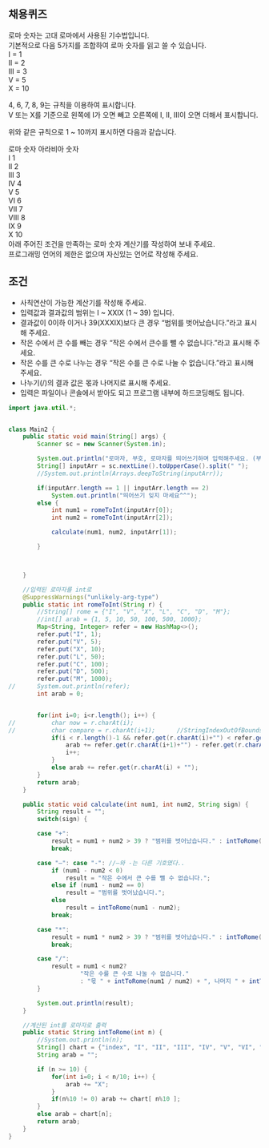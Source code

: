 ## 채용퀴즈
로마 숫자는 고대 로마에서 사용된 기수법입니다.   
기본적으로 다음 5가지를 조합하여 로마 숫자를 읽고 쓸 수 있습니다.   
I = 1   
II = 2   
III = 3   
V = 5   
X = 10   
   
4, 6, 7, 8, 9는 규칙을 이용하여 표시합니다.   
V 또는 X를 기준으로 왼쪽에 I가 오면 빼고 오른쪽에 I, II, III이 오면 더해서 표시합니다.   
   
위와 같은 규칙으로 1 ~ 10까지 표시하면 다음과 같습니다.   
   
로마 숫자 아라비아 숫자   
I 1   
II 2   
III 3   
IV 4   
V 5   
VI 6   
VII 7   
VIII 8   
IX 9   
X 10   
아래 주어진 조건을 만족하는 로마 숫자 계산기를 작성하여 보내 주세요.   
프로그래밍 언어의 제한은 없으며 자신있는 언어로 작성해 주세요.   

## 조건   
- 사칙연산이 가능한 계산기를 작성해 주세요.   
- 입력값과 결과값의 범위는 I ~ XXIX (1 ~ 39) 입니다.   
- 결과값이 0이하 이거나 39(XXXIX)보다 큰 경우 “범위를 벗어났습니다.”라고 표시해 주세요.   
- 작은 수에서 큰 수를 빼는 경우 “작은 수에서 큰수를 뺄 수 없습니다.”라고 표시해 주세요.   
- 작은 수를 큰 수로 나누는 경우 “작은 수를 큰 수로 나눌 수 없습니다.”라고 표시해 주세요.   
- 나누기(/)의 결과 값은 몫과 나머지로 표시해 주세요.   
- 입력은 파일이나 콘솔에서 받아도 되고 프로그램 내부에 하드코딩해도 됩니다.   

   
```java
import java.util.*;


class Main2 {
	public static void main(String[] args) {
		Scanner sc = new Scanner(System.in);

		System.out.println("로마자, 부호, 로마자를 띄어쓰기하며 입력해주세요. (부호: +, -, *, /)");
		String[] inputArr = sc.nextLine().toUpperCase().split(" ");
		//System.out.println(Arrays.deepToString(inputArr));

		if(inputArr.length == 1 || inputArr.length == 2) 
			System.out.println("띄어쓰기 잊지 마세요^^"); 
		else {
			int num1 = romeToInt(inputArr[0]);
			int num2 = romeToInt(inputArr[2]);

			calculate(num1, num2, inputArr[1]);

		}



	}

	//입력된 로마자를 int로
	@SuppressWarnings("unlikely-arg-type")
	public static int romeToInt(String r) {
		//String[] rome = {"I", "V", "X", "L", "C", "D", "M"};
		//int[] arab = {1, 5, 10, 50, 100, 500, 1000};
		Map<String, Integer> refer = new HashMap<>();
		refer.put("I", 1);
		refer.put("V", 5);
		refer.put("X", 10);
		refer.put("L", 50);
		refer.put("C", 100);
		refer.put("D", 500);
		refer.put("M", 1000);
//		System.out.println(refer);
		int arab = 0;


		for(int i=0; i<r.length(); i++) {
//			char now = r.charAt(i);
//			char compare = r.charAt(i+1);      //StringIndexOutOfBoundsException
			if(i < r.length()-1 && refer.get(r.charAt(i)+"") < refer.get(r.charAt(i+1)+"")) {
				arab += refer.get(r.charAt(i+1)+"") - refer.get(r.charAt(i)+"");
				i++;
			}
			else arab += refer.get(r.charAt(i) + "");
		}
		return arab;
	}

	public static void calculate(int num1, int num2, String sign) {
		String result = "";
		switch(sign) {

		case "+": 
			result = num1 + num2 > 39 ? "범위를 벗어났습니다." : intToRome(num1 + num2);
			break;

		case "–": case "-": //–와 -는 다른 기호였다..
			if (num1 - num2 < 0) 
				result = "작은 수에서 큰 수를 뺄 수 없습니다.";
			else if (num1 - num2 == 0) 
				result = "범위를 벗어났습니다.";
			else  
				result = intToRome(num1 - num2);
			break;

		case "*":
			result = num1 * num2 > 39 ? "범위를 벗어났습니다." : intToRome(num1 * num2);
			break;

		case "/":
			result = num1 < num2? 
					"작은 수를 큰 수로 나눌 수 없습니다." 
					: "몫 " + intToRome(num1 / num2) + ", 나머지 " + intToRome(num1 % num2);
		}

		System.out.println(result);
	}

	//계산된 int를 로마자로 출력
	public static String intToRome(int n) {
		//System.out.println(n);
		String[] chart = {"index", "I", "II", "III", "IV", "V", "VI", "VII", "VIII", "IX", "X"};
		String arab = "";

		if (n >= 10) {
			for(int i=0; i < n/10; i++) {
				arab += "X";
			}
			if(n%10 != 0) arab += chart[ n%10 ];
		}
		else arab = chart[n];
		return arab;
	}
}

   ```
